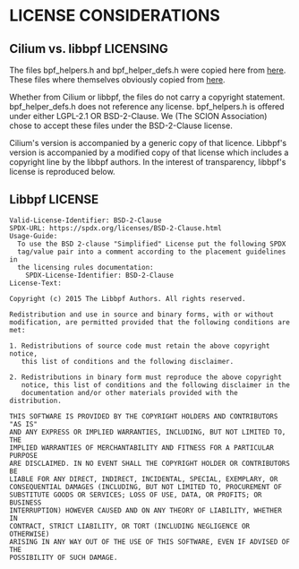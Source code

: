 # LICENSE CONSIDERATIONS

## Cilium vs. libbpf LICENSING

The files bpf_helpers.h and bpf_helper_defs.h were copied here from
[here](https://github.com/cilium/ebpf/tree/main/examples/headers). These files
where themselves obviously copied from
[here](https://github.com/libbpf/libbpf/tree/master/src).

Whether from Cilium or libbpf, the files do not carry a copyright statement.
bpf_helper_defs.h does not reference any license. bpf_helpers.h is offered
under either LGPL-2.1 OR BSD-2-Clause. We (The SCION Association) chose to
accept these files under the BSD-2-Clause license.

Cilium's version is accompanied by a generic copy of that licence. Libbpf's
version is accompanied by a modified copy of that license which includes a
copyright line by the libbpf authors. In the interest of transparency,
libbpf's license is reproduced below.

## Libbpf LICENSE

```text
Valid-License-Identifier: BSD-2-Clause
SPDX-URL: https://spdx.org/licenses/BSD-2-Clause.html
Usage-Guide:
  To use the BSD 2-clause "Simplified" License put the following SPDX
  tag/value pair into a comment according to the placement guidelines in
  the licensing rules documentation:
    SPDX-License-Identifier: BSD-2-Clause
License-Text:

Copyright (c) 2015 The Libbpf Authors. All rights reserved.

Redistribution and use in source and binary forms, with or without
modification, are permitted provided that the following conditions are met:

1. Redistributions of source code must retain the above copyright notice,
   this list of conditions and the following disclaimer.

2. Redistributions in binary form must reproduce the above copyright
   notice, this list of conditions and the following disclaimer in the
   documentation and/or other materials provided with the distribution.

THIS SOFTWARE IS PROVIDED BY THE COPYRIGHT HOLDERS AND CONTRIBUTORS "AS IS"
AND ANY EXPRESS OR IMPLIED WARRANTIES, INCLUDING, BUT NOT LIMITED TO, THE
IMPLIED WARRANTIES OF MERCHANTABILITY AND FITNESS FOR A PARTICULAR PURPOSE
ARE DISCLAIMED. IN NO EVENT SHALL THE COPYRIGHT HOLDER OR CONTRIBUTORS BE
LIABLE FOR ANY DIRECT, INDIRECT, INCIDENTAL, SPECIAL, EXEMPLARY, OR
CONSEQUENTIAL DAMAGES (INCLUDING, BUT NOT LIMITED TO, PROCUREMENT OF
SUBSTITUTE GOODS OR SERVICES; LOSS OF USE, DATA, OR PROFITS; OR BUSINESS
INTERRUPTION) HOWEVER CAUSED AND ON ANY THEORY OF LIABILITY, WHETHER IN
CONTRACT, STRICT LIABILITY, OR TORT (INCLUDING NEGLIGENCE OR OTHERWISE)
ARISING IN ANY WAY OUT OF THE USE OF THIS SOFTWARE, EVEN IF ADVISED OF THE
POSSIBILITY OF SUCH DAMAGE.
```
